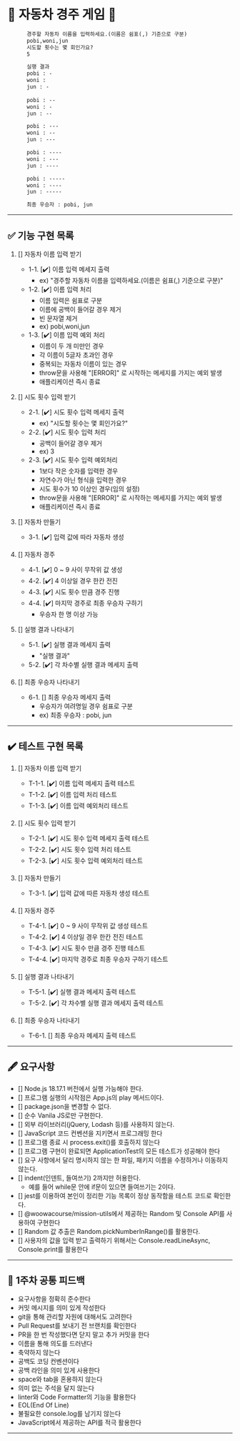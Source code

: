 # 🚗 자동차 경주 게임 🚗

``` html
      경주할 자동차 이름을 입력하세요.(이름은 쉼표(,) 기준으로 구분)
      pobi,woni,jun
      시도할 횟수는 몇 회인가요?
      5

      실행 결과
      pobi : -
      woni :
      jun : -
      
      pobi : --
      woni : -
      jun : --

      pobi : ---
      woni : --
      jun : ---

      pobi : ----
      woni : ---
      jun : ----

      pobi : -----
      woni : ----
      jun : -----

      최종 우승자 : pobi, jun

```

---

## ✅ 기능 구현 목록

1. [] 자동차 이름 입력 받기
   - 1-1. [✔️] 이름 입력 메세지 출력
     - ex) "경주할 자동차 이름을 입력하세요.(이름은 쉼표(,) 기준으로 구분)"
   - 1-2. [✔️] 이름 입력 처리
     - 이름 입력은 쉼표로 구분
     - 이름에 공백이 들어갈 경우 제거
     - 빈 문자열 제거
     - ex) pobi,woni,jun
   - 1-3. [✔️] 이름 입력 예외 처리
     - 이름이 두 개 미만인 경우
     - 각 이름이 5글자 초과인 경우
     - 중복되는 자동차 이름이 있는 경우
     - throw문을 사용해 "[ERROR]" 로 시작하는 메세지를 가지는 예외 발생
     - 애플리케이션 즉시 종료
  
2. [] 시도 횟수 입력 받기
   - 2-1. [✔️] 시도 횟수 입력 메세지 출력
     - ex) "시도할 횟수는 몇 회인가요?"
   - 2-2. [✔️] 시도 횟수 입력 처리
     - 공백이 들어갈 경우 제거
     - ex) 3
   - 2-3. [✔️] 시도 횟수 입력 예외처리
     - 1보다 작은 숫자를 입력한 경우
     - 자연수가 아닌 형식을 입력한 경우
     - 시도 횟수가 10 이상인 경우(임의 설정)
     - throw문을 사용해 "[ERROR]" 로 시작하는 메세지를 가지는 예외 발생
     - 애플리케이션 즉시 종료
  
3. [] 자동차 만들기
   - 3-1. [✔️] 입력 값에 따라 자동차 생성

4. [] 자동차 경주
   - 4-1. [✔️] 0 ~ 9 사이 무작위 값 생성
   - 4-2. [✔️] 4 이상일 경우 한칸 전진
   - 4-3. [✔️] 시도 횟수 만큼 경주 진행
   - 4-4. [✔️] 마지막 경주로 최종 우승자 구하기
     - 우승자 한 명 이상 가능

5. [] 실행 결과 나타내기
   - 5-1. [✔️] 실행 결과 메세지 출력
     - "실행 결과"
   - 5-2. [✔️] 각 차수별 실행 결과 메세지 출력

6. [] 최종 우승자 나타내기
   - 6-1. [] 최종 우승자 메세지 출력
     - 우승자가 여려명일 경우 쉼표로 구분
     - ex) 최종 우승자 : pobi, jun

---

## ✔️ 테스트 구현 목록

1. [] 자동차 이름 입력 받기
     - T-1-1. [✔️] 이름 입력 메세지 출력 테스트
     - T-1-2. [✔️] 이름 입력 처리 테스트
     - T-1-3. [✔️] 이름 입력 예외처리 테스트

2. [] 시도 횟수 입력 받기
     - T-2-1. [✔️] 시도 횟수 입력 메세지 출력 테스트
     - T-2-2. [✔️] 시도 횟수 입력 처리 테스트
     - T-2-3. [✔️] 시도 횟수 입력 예외처리 테스트

3. [] 자동차 만들기
     - T-3-1. [✔️] 입력 값에 따른 자동차 생성 테스트

4. [] 자동차 경주
     - T-4-1. [✔️] 0 ~ 9 사이 무작위 값 생성 테스트
     - T-4-2. [✔️] 4 이상일 경우 한칸 전진 테스트
     - T-4-3. [✔️] 시도 횟수 만큼 경주 진행 테스트
     - T-4-4. [✔️] 마지막 경주로 최종 우승자 구하기 테스트

5. [] 실행 결과 나타내기
     - T-5-1. [✔️] 실행 결과 메세지 출력 테스트
     - T-5-2. [✔️] 각 차수별 실행 결과 메세지 출력 테스트

6. [] 최종 우승자 나타내기
     - T-6-1. [] 최종 우승자 메세지 출력 테스트

---

## 🖋️ 요구사항

- [] Node.js 18.17.1 버전에서 실행 가능해야 한다.
- [] 프로그램 실행의 시작점은 App.js의 play 메서드이다.
- [] package.json을 변경할 수 없다.
- [] 순수 Vanila JS로만 구현한다.
- [] 외부 라이브러리(jQuery, Lodash 등)를 사용하지 않는다.
- [] JavaScript 코드 컨벤션을 지키면서 프로그래밍 한다
- [] 프로그램 종료 시 process.exit()를 호출하지 않는다
- [] 프로그램 구현이 완료되면 ApplicationTest의 모든 테스트가 성공해야 한다
- [] 요구 사항에서 달리 명시하지 않는 한 파일, 패키지 이름을 수정하거나 이동하지 않는다.
- [] indent(인덴트, 들여쓰기) 2까지만 허용한다.
  - 예를 들어 while문 안에 if문이 있으면 들여쓰기는 2이다.
- [] jest를 이용하여 본인이 정리한 기능 목록이 정상 동작함을 테스트 코드로 확인한다.
- [] @woowacourse/mission-utils에서 제공하는 Random 및 Console API를 사용하여 구현한다
- [] Random 값 추출은 Random.pickNumberInRange()를 활용한다.
- [] 사용자의 값을 입력 받고 출력하기 위해서는 Console.readLineAsync, Console.print를 활용한다

---

## 📢 1주차 공통 피드백

- 요구사항을 정확히 준수한다
- 커밋 메시지를 의미 있게 작성한다
- git을 통해 관리할 자원에 대해서도 고려한다
- Pull Request를 보내기 전 브랜치를 확인한다
- PR을 한 번 작성했다면 닫지 말고 추가 커밋을 한다
- 이름을 통해 의도를 드러낸다
- 축약하지 않는다
- 공백도 코딩 컨벤션이다
- 공백 라인을 의미 있게 사용한다
- space와 tab을 혼용하지 않는다
- 의미 없는 주석을 달지 않는다
- linter와 Code Formatter의 기능을 활용한다
- EOL(End Of Line)
- 불필요한 console.log를 남기지 않는다
- JavaScript에서 제공하는 API를 적극 활용한다

---

